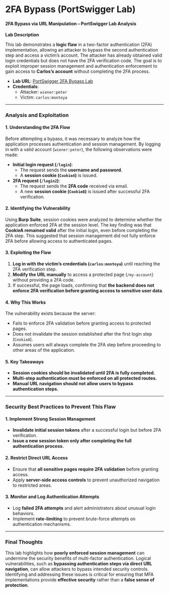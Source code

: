 # 2FA Bypass (PortSwigger Lab)

#### **2FA Bypass via URL Manipulation – PortSwigger Lab Analysis**

**Lab Description**

This lab demonstrates a **logic flaw** in a two-factor authentication (2FA) implementation, allowing an attacker to bypass the second authentication step and access a victim’s account. The attacker has already obtained valid login credentials but does not have the 2FA verification code. The goal is to exploit improper session management and authentication enforcement to gain access to **Carlos’s account** without completing the 2FA process.

* **Lab URL**: [PortSwigger 2FA Bypass Lab](https://portswigger.net/web-security/authentication/multi-factor/lab-2fa-simple-bypass)
* **Credentials**:
  * Attacker: `wiener:peter`
  * Victim: `carlos:montoya`

***

### **Analysis and Exploitation**

#### **1. Understanding the 2FA Flow**

Before attempting a bypass, it was necessary to analyze how the application processes authentication and session management. By logging in with a valid account (`wiener:peter`), the following observations were made:

* **Initial login request (`/login`)**:
  * The request sends the **username and password**.
  * A **session cookie (`CookieA`)** is issued.
* **2FA request (`/login2`)**:
  * The request sends the **2FA code** received via email.
  * A new **session cookie (`CookieB`)** is issued after successful 2FA verification.

#### **2. Identifying the Vulnerability**

Using **Burp Suite**, session cookies were analyzed to determine whether the application enforced 2FA at the session level. The key finding was that **CookieA remained valid** after the initial login, even before completing the 2FA step. This suggested that session management did not fully enforce 2FA before allowing access to authenticated pages.

#### **3. Exploiting the Flaw**

1. **Log in with the victim’s credentials (`carlos:montoya`)** until reaching the 2FA verification step.
2. **Modify the URL manually** to access a protected page (`/my-account`) without providing a 2FA code.
3. If successful, the page loads, confirming that **the backend does not enforce 2FA verification before granting access to sensitive user data**.

#### **4. Why This Works**

The vulnerability exists because the server:

* Fails to enforce 2FA validation before granting access to protected pages.
* Does not invalidate the session established after the first login step (`CookieA`).
* Assumes users will always complete the 2FA step before proceeding to other areas of the application.

#### **5. Key Takeaways**

* **Session cookies should be invalidated until 2FA is fully completed.**
* **Multi-step authentication must be enforced on all protected routes.**
* **Manual URL navigation should not allow users to bypass authentication steps.**

***

### **Security Best Practices to Prevent This Flaw**

#### **1. Implement Strong Session Management**

* **Invalidate initial session tokens** after a successful login but before 2FA verification.
* **Issue a new session token only after completing the full authentication process.**

#### **2. Restrict Direct URL Access**

* Ensure that **all sensitive pages require 2FA validation** before granting access.
* Apply **server-side access controls** to prevent unauthorized navigation to restricted areas.

#### **3. Monitor and Log Authentication Attempts**

* Log **failed 2FA attempts** and alert administrators about unusual login behaviors.
* Implement **rate-limiting** to prevent brute-force attempts on authentication mechanisms.

***

### **Final Thoughts**

This lab highlights how **poorly enforced session management** can undermine the security benefits of multi-factor authentication. Logical vulnerabilities, such as **bypassing authentication steps via direct URL navigation**, can allow attackers to bypass intended security controls. Identifying and addressing these issues is critical for ensuring that MFA implementations provide **effective security** rather than a **false sense of protection**.
